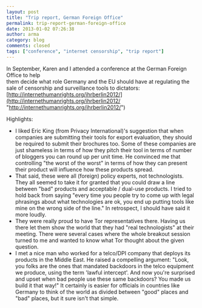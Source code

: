 ```yaml
---
layout: post
title: "Trip report, German Foreign Office"
permalink: trip-report-german-foreign-office
date: 2013-01-02 07:26:38
author: arma
category: blog
comments: closed
tags: ["conference", "internet censorship", "trip report"]
---
```


In September, Karen and I attended a conference at the German Foreign Office to help  
 them decide what role Germany and the EU should have at regulating the sale of censorship and surveillance tools to dictators:  
 [http://internethumanrights.org/ihrberlin2012/](http://internethumanrights.org/ihrberlin2012/ "http://internethumanrights.org/ihrberlin2012/")

Highlights:

-   I liked Eric King (from Privacy International)'s suggestion that when companies are submitting their tools for export evaluation, they should be required to submit their brochures too. Some of these companies are just shameless in terms of how they pitch their tool in terms of number of bloggers you can round up per unit time. He convinced me that controlling "the worst of the worst" in terms of how they can present their product will influence how these products spread.
-   That said, these were all (foreign) policy experts, not technologists. They all seemed to take it for granted that you could draw a line between "bad" products and acceptable / dual-use products. I tried to hold back from saying "every time you people try to come up with legal phrasings about what technologies are ok, you end up putting tools like mine on the wrong side of the line." In retrospect, I should have said it more loudly.
-   They were really proud to have Tor representatives there. Having us there let them show the world that they had "real technologists" at their meeting. There were several cases where the whole breakout session turned to me and wanted to know what Tor thought about the given question.
-   I met a nice man who worked for a telco/DPI company that deploys its products in the Middle East. He raised a compelling argument: "Look, you folks are the ones that mandated backdoors in the telco equipment we produce, using the term 'lawful intercept'. And now you're surprised and upset when bad people use these same backdoors? You made us build it that way!" It certainly is easier for officials in countries like Germany to think of the world as divided between "good" places and "bad" places, but it sure isn't that simple.

